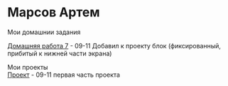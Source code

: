 # Марсов Артем
Мои домашнии задания

[Домашняя работа 7](fobos78.github.io/homework/ "Моя домашка") - 09-11 Добавил к проекту блок (фиксированный, прибитый к нижней части экрана)  

Мои проекты  
[Проект](fobos78.github.io/project1/ "проект") - 09-11 первая часть проекта
